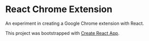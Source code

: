 # React Chrome Extension

An experiment in creating a Google Chrome extension with React.

This project was bootstrapped with [Create React App](https://github.com/facebook/create-react-app).
